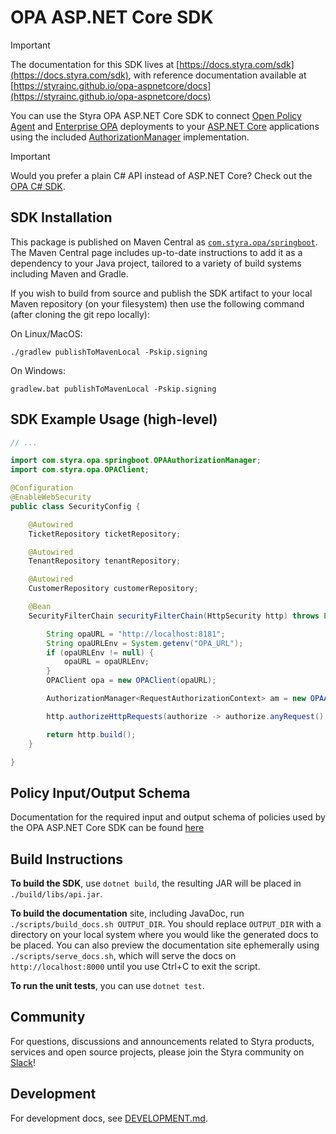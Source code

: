 # OPA ASP.NET Core SDK

> [!IMPORTANT]
> The documentation for this SDK lives at [https://docs.styra.com/sdk](https://docs.styra.com/sdk), with reference documentation available at [https://styrainc.github.io/opa-aspnetcore/docs](https://styrainc.github.io/opa-aspnetcore/docs)

You can use the Styra OPA ASP.NET Core SDK to connect [Open Policy Agent](https://www.openpolicyagent.org/) and [Enterprise OPA](https://www.styra.com/enterprise-opa/) deployments to your [ASP.NET Core](https://spring.io/projects/spring-boot) applications using the included [AuthorizationManager](https://docs.spring.io/spring-security/reference/servlet/authorization/architecture.html#_the_authorizationmanager) implementation.

> [!IMPORTANT]
> Would you prefer a plain C# API instead of ASP.NET Core? Check out the [OPA C# SDK](https://github.com/StyraInc/opa-csharp).

## SDK Installation

This package is published on Maven Central as [`com.styra.opa/springboot`](https://central.sonatype.com/artifact/com.styra.opa/springboot). The Maven Central page includes up-to-date instructions to add it as a dependency to your Java project, tailored to a variety of build systems including Maven and Gradle.

If you wish to build from source and publish the SDK artifact to your local Maven repository (on your filesystem) then use the following command (after cloning the git repo locally):

On Linux/MacOS:

```shell
./gradlew publishToMavenLocal -Pskip.signing
```

On Windows:

```shell
gradlew.bat publishToMavenLocal -Pskip.signing
```

## SDK Example Usage (high-level)

```java
// ... 

import com.styra.opa.springboot.OPAAuthorizationManager;
import com.styra.opa.OPAClient;

@Configuration
@EnableWebSecurity
public class SecurityConfig {

    @Autowired
    TicketRepository ticketRepository;

    @Autowired
    TenantRepository tenantRepository;

    @Autowired
    CustomerRepository customerRepository;

    @Bean
    SecurityFilterChain securityFilterChain(HttpSecurity http) throws Exception {

        String opaURL = "http://localhost:8181";
        String opaURLEnv = System.getenv("OPA_URL");
        if (opaURLEnv != null) {
            opaURL = opaURLEnv;
        }
        OPAClient opa = new OPAClient(opaURL);

        AuthorizationManager<RequestAuthorizationContext> am = new OPAAuthorizationManager(opa, "tickets/spring/main");

        http.authorizeHttpRequests(authorize -> authorize.anyRequest().access(am));

        return http.build();
    }

}

```

## Policy Input/Output Schema

Documentation for the required input and output schema of policies used by the OPA ASP.NET Core SDK can be found [here](https://docs.styra.com/sdk/aspnetcore/reference/input-output-schema)

## Build Instructions

**To build the SDK**, use `dotnet build`, the resulting JAR will be placed in `./build/libs/api.jar`.

**To build the documentation** site, including JavaDoc, run `./scripts/build_docs.sh OUTPUT_DIR`. You should replace `OUTPUT_DIR` with a directory on your local system where you would like the generated docs to be placed. You can also preview the documentation site ephemerally using `./scripts/serve_docs.sh`, which will serve the docs on `http://localhost:8000` until you use Ctrl+C to exit the script.

**To run the unit tests**, you can use `dotnet test`.

## Community

For questions, discussions and announcements related to Styra products, services and open source projects, please join
the Styra community on [Slack](https://communityinviter.com/apps/styracommunity/signup)!

## Development

For development docs, see [DEVELOPMENT.md](./DEVELOPMENT.md).
